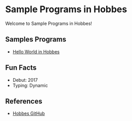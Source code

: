 # Sample Programs in Hobbes

Welcome to Sample Programs in Hobbes!

## Samples Programs

- [Hello World in Hobbes](https://github.com/shivamkchoudhary/sample-programs/blob/master/archive/h/hobbes/hello-world.hob)


## Fun Facts

- Debut: 2017
- Typing: Dynamic

## References

- [Hobbes GitHub](https://github.com/Morgan-Stanley/hobbes)